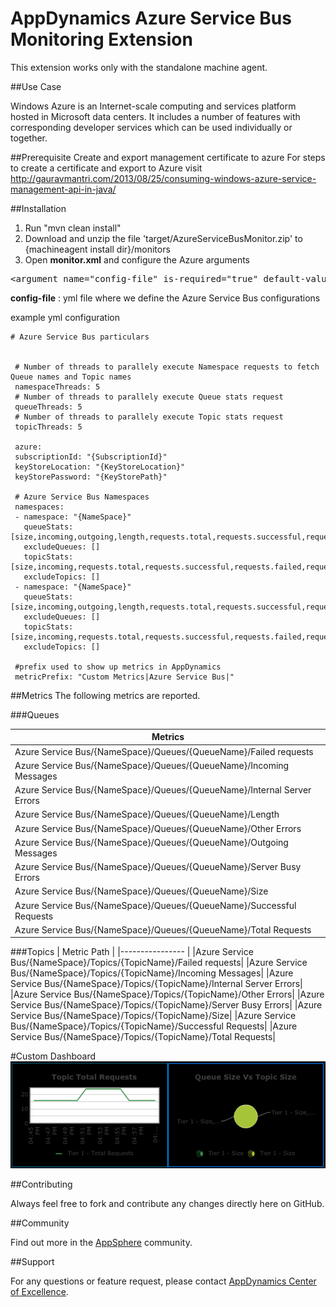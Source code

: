 # AppDynamics Azure Service Bus Monitoring Extension

This extension works only with the standalone machine agent.

##Use Case

Windows Azure is an Internet-scale computing and services platform hosted in Microsoft data centers. It includes a number of features with corresponding developer services which can be used individually or together.


##Prerequisite
Create and export management certificate to azure
For steps to create a certificate and export to Azure visit http://gauravmantri.com/2013/08/25/consuming-windows-azure-service-management-api-in-java/

##Installation

1. Run "mvn clean install"
2. Download and unzip the file 'target/AzureServiceBusMonitor.zip' to \{machineagent install dir\}/monitors
3. Open <b>monitor.xml</b> and configure the Azure arguments

<pre>
&lt;argument name="config-file" is-required="true" default-value="monitors/AzureServiceBusMonitor/config.yml" /&gt;
</pre>

<b>config-file</b> : yml file where we define the Azure Service Bus configurations<br/>

example yml configuration
   ```
   # Azure Service Bus particulars
   

    # Number of threads to parallely execute Namespace requests to fetch Queue names and Topic names
    namespaceThreads: 5
    # Number of threads to parallely execute Queue stats request
    queueThreads: 5
    # Number of threads to parallely execute Topic stats request
    topicThreads: 5

    azure:
    subscriptionId: "{SubscriptionId}"
    keyStoreLocation: "{KeyStoreLocation}"
    keyStorePassword: "{KeyStorePath}"
    
    # Azure Service Bus Namespaces
    namespaces:
    - namespace: "{NameSpace}"
      queueStats: [size,incoming,outgoing,length,requests.total,requests.successful,requests.failed,requests.failed.internalservererror,requests.failed.serverbusy,requests.failed.other]
      excludeQueues: []
      topicStats: [size,incoming,requests.total,requests.successful,requests.failed,requests.failed.internalservererror,requests.failed.serverbusy,requests.failed.other]
      excludeTopics: []
    - namespace: "{NameSpace}"
      queueStats: [size,incoming,outgoing,length,requests.total,requests.successful,requests.failed,requests.failed.internalservererror,requests.failed.serverbusy,requests.failed.other]
      excludeQueues: []
      topicStats: [size,incoming,requests.total,requests.successful,requests.failed,requests.failed.internalservererror,requests.failed.serverbusy,requests.failed.other]
      excludeTopics: []
    
    #prefix used to show up metrics in AppDynamics
    metricPrefix: "Custom Metrics|Azure Service Bus|"
   
   ```


##Metrics
The following metrics are reported.

###Queues

| Metrics|
|---------------- |
|Azure Service Bus/{NameSpace}/Queues/{QueueName}/Failed requests|
|Azure Service Bus/{NameSpace}/Queues/{QueueName}/Incoming Messages|
|Azure Service Bus/{NameSpace}/Queues/{QueueName}/Internal Server Errors|
|Azure Service Bus/{NameSpace}/Queues/{QueueName}/Length|
|Azure Service Bus/{NameSpace}/Queues/{QueueName}/Other Errors|
|Azure Service Bus/{NameSpace}/Queues/{QueueName}/Outgoing Messages|
|Azure Service Bus/{NameSpace}/Queues/{QueueName}/Server Busy Errors|
|Azure Service Bus/{NameSpace}/Queues/{QueueName}/Size|
|Azure Service Bus/{NameSpace}/Queues/{QueueName}/Successful Requests|
|Azure Service Bus/{NameSpace}/Queues/{QueueName}/Total Requests|

###Topics
| Metric Path  |
|---------------- |
|Azure Service Bus/{NameSpace}/Topics/{TopicName}/Failed requests|
|Azure Service Bus/{NameSpace}/Topics/{TopicName}/Incoming Messages|
|Azure Service Bus/{NameSpace}/Topics/{TopicName}/Internal Server Errors|
|Azure Service Bus/{NameSpace}/Topics/{TopicName}/Other Errors|
|Azure Service Bus/{NameSpace}/Topics/{TopicName}/Server Busy Errors|
|Azure Service Bus/{NameSpace}/Topics/{TopicName}/Size|
|Azure Service Bus/{NameSpace}/Topics/{TopicName}/Successful Requests|
|Azure Service Bus/{NameSpace}/Topics/{TopicName}/Total Requests|

#Custom Dashboard
![](https://raw.githubusercontent.com/Appdynamics/azure-servicebus-monitoring-extension/master/azure-service-bus-dashboard.png)

##Contributing

Always feel free to fork and contribute any changes directly here on GitHub.

##Community

Find out more in the [AppSphere](http://community.appdynamics.com/t5/eXchange-Community-AppDynamics/Windows-Azure-ServiceBus-Monitoring-Extension/idi-p/10555) community.

##Support

For any questions or feature request, please contact [AppDynamics Center of Excellence](mailto:help@appdynamics.com).
